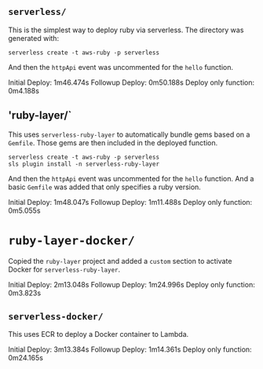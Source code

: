 

## `serverless/`

This is the simplest way to deploy ruby via serverless. The directory was generated with:

```
serverless create -t aws-ruby -p serverless
```

And then the `httpApi` event was uncommented for the `hello` function.

Initial Deploy: 1m46.474s
Followup Deploy: 0m50.188s
Deploy only function: 0m4.188s

## 'ruby-layer/`

This uses `serverless-ruby-layer` to automatically bundle gems based on a `Gemfile`. Those gems
are then included in the deployed function.

```
serverless create -t aws-ruby -p serverless
sls plugin install -n serverless-ruby-layer
```

And then the `httpApi` event was uncommented for the `hello` function. And a basic `Gemfile` was
added that only specifies a ruby version.

Initial Deploy: 1m48.047s
Followup Deploy: 1m11.488s
Deploy only function: 0m5.055s

# `ruby-layer-docker/`

Copied the `ruby-layer` project and added a `custom` section to activate Docker for `serverless-ruby-layer`.

Initial Deploy: 2m13.048s
Followup Deploy: 1m24.996s
Deploy only function: 0m3.823s

## `serverless-docker/`

This uses ECR to deploy a Docker container to Lambda.

Initial Deploy: 3m13.384s
Followup Deploy: 1m14.361s
Deploy only function: 0m24.165s
